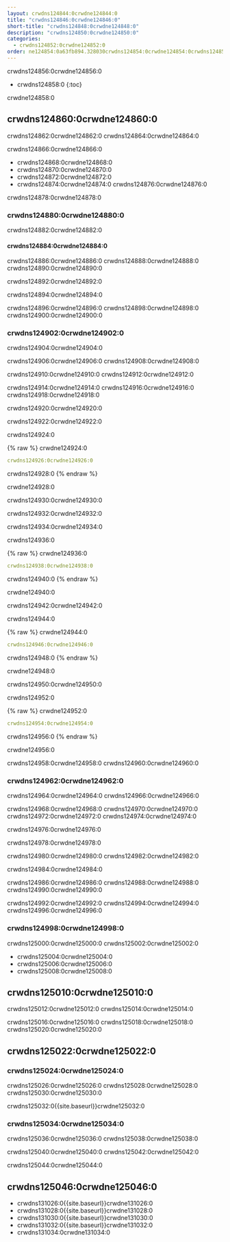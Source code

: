 ```yaml
---
layout: crwdns124844:0crwdne124844:0
title: "crwdns124846:0crwdne124846:0"
short-title: "crwdns124848:0crwdne124848:0"
description: "crwdns124850:0crwdne124850:0"
categories:
  - crwdns124852:0crwdne124852:0
order: ne124854:0a63fb894.328030crwdns124854:0crwdne124854:0crwdns124854:0crwdne124854:0crwdns124854:0crwdne124854:0
---
```

crwdns124856:0crwdne124856:0

- crwdns124858:0
{:toc}

crwdne124858:0

## crwdns124860:0crwdne124860:0

crwdns124862:0crwdne124862:0 crwdns124864:0crwdne124864:0

crwdns124866:0crwdne124866:0

- crwdns124868:0crwdne124868:0
- crwdns124870:0crwdne124870:0
- crwdns124872:0crwdne124872:0
- crwdns124874:0crwdne124874:0 crwdns124876:0crwdne124876:0

crwdns124878:0crwdne124878:0

### crwdns124880:0crwdne124880:0

crwdns124882:0crwdne124882:0

#### crwdns124884:0crwdne124884:0

crwdns124886:0crwdne124886:0 crwdns124888:0crwdne124888:0 crwdns124890:0crwdne124890:0

crwdns124892:0crwdne124892:0

crwdns124894:0crwdne124894:0

crwdns124896:0crwdne124896:0 crwdns124898:0crwdne124898:0 crwdns124900:0crwdne124900:0

### crwdns124902:0crwdne124902:0

crwdns124904:0crwdne124904:0

crwdns124906:0crwdne124906:0 crwdns124908:0crwdne124908:0

crwdns124910:0crwdne124910:0 crwdns124912:0crwdne124912:0

crwdns124914:0crwdne124914:0 crwdns124916:0crwdne124916:0 crwdns124918:0crwdne124918:0

crwdns124920:0crwdne124920:0

crwdns124922:0crwdne124922:0

crwdns124924:0

{% raw %}
crwdne124924:0

```yaml
crwdns124926:0crwdne124926:0
```

crwdns124928:0
{% endraw %}

crwdne124928:0

crwdns124930:0crwdne124930:0

crwdns124932:0crwdne124932:0

crwdns124934:0crwdne124934:0

crwdns124936:0

{% raw %}
crwdne124936:0

```yaml
crwdns124938:0crwdne124938:0
```

crwdns124940:0
{% endraw %}

crwdne124940:0

crwdns124942:0crwdne124942:0

crwdns124944:0

{% raw %}
crwdne124944:0

```yaml
crwdns124946:0crwdne124946:0
```

crwdns124948:0
{% endraw %}

crwdne124948:0

crwdns124950:0crwdne124950:0

crwdns124952:0

{% raw %}
crwdne124952:0

```yaml
crwdns124954:0crwdne124954:0
```

crwdns124956:0
{% endraw %}

crwdne124956:0

crwdns124958:0crwdne124958:0 crwdns124960:0crwdne124960:0

### crwdns124962:0crwdne124962:0

crwdns124964:0crwdne124964:0 crwdns124966:0crwdne124966:0

crwdns124968:0crwdne124968:0 crwdns124970:0crwdne124970:0 crwdns124972:0crwdne124972:0 crwdns124974:0crwdne124974:0

crwdns124976:0crwdne124976:0

crwdns124978:0crwdne124978:0

crwdns124980:0crwdne124980:0 crwdns124982:0crwdne124982:0

crwdns124984:0crwdne124984:0

crwdns124986:0crwdne124986:0 crwdns124988:0crwdne124988:0 crwdns124990:0crwdne124990:0

crwdns124992:0crwdne124992:0 crwdns124994:0crwdne124994:0 crwdns124996:0crwdne124996:0

### crwdns124998:0crwdne124998:0

crwdns125000:0crwdne125000:0 crwdns125002:0crwdne125002:0

- crwdns125004:0crwdne125004:0
- crwdns125006:0crwdne125006:0
- crwdns125008:0crwdne125008:0

## crwdns125010:0crwdne125010:0

crwdns125012:0crwdne125012:0 crwdns125014:0crwdne125014:0

crwdns125016:0crwdne125016:0 crwdns125018:0crwdne125018:0 crwdns125020:0crwdne125020:0

## crwdns125022:0crwdne125022:0

### crwdns125024:0crwdne125024:0

crwdns125026:0crwdne125026:0 crwdns125028:0crwdne125028:0 crwdns125030:0crwdne125030:0

crwdns125032:0{{site.baseurl}}crwdne125032:0

### crwdns125034:0crwdne125034:0

crwdns125036:0crwdne125036:0 crwdns125038:0crwdne125038:0

crwdns125040:0crwdne125040:0 crwdns125042:0crwdne125042:0

crwdns125044:0crwdne125044:0

## crwdns125046:0crwdne125046:0

- crwdns131026:0{{site.baseurl}}crwdne131026:0
- crwdns131028:0{{site.baseurl}}crwdne131028:0
- crwdns131030:0{{site.baseurl}}crwdne131030:0
- crwdns131032:0{{site.baseurl}}crwdne131032:0
- crwdns131034:0crwdne131034:0